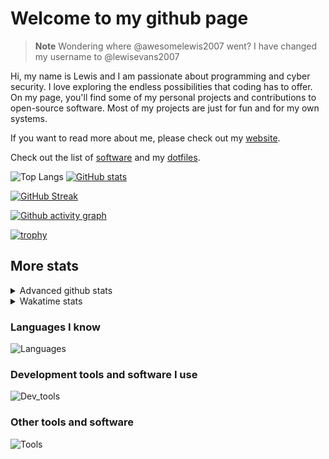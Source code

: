 # Welcome to my github page

> **Note**
> Wondering where @awesomelewis2007 went? I have changed my username to @lewisevans2007

Hi, my name is Lewis and I am passionate about programming and cyber security. I love exploring the endless possibilities that coding has to offer. On my page, you'll find some of my personal projects and contributions to open-source software. Most of my projects are just for fun and for my own systems.

If you want to read more about me, please check out my [website](https://lewisevans2007.github.io/).

Check out the list of [software](https://github.com/lewisevans2007/lewisevans2007/blob/master/software.md) and my [dotfiles](https://github.com/lewisevans2007/dotfiles).

![Top Langs](https://github-readme-stats.vercel.app/api/top-langs/?username=lewisevans2007&hide=html,css,jupyter%20notebook&langs_count=10&layout=donut&theme=transparent&exclude_repo=GPT-code-repository,Obsidian_vault,Apple-PowerManagement,Apple-Security,CMake,qemu,swift,tcpdump,xnu)
[![GitHub stats](https://github-readme-stats.vercel.app/api?username=lewisevans2007&show_icons=true&theme=transparent)](https://github.com/anuraghazra/github-readme-stats)

[![GitHub Streak](https://streak-stats.demolab.com?user=lewisevans2007&theme=transparent)](https://git.io/streak-stats)

[![Github activity graph](https://github-readme-activity-graph.vercel.app/graph?username=lewisevans2007&theme=github-compact&area=true)](https://github.com/ashutosh00710/github-readme-activity-graph)

[![trophy](https://github-profile-trophy.vercel.app/?username=lewisevans2007&theme=darkhub)](https://github.com/ryo-ma/github-profile-trophy)

## More stats
<details close>
<summary>Advanced github stats</summary>
<br>
  
![Metrics](https://raw.githubusercontent.com/lewisevans2007/lewisevans2007/master/github-metrics.svg)
  
</details>

<details close>
<summary>Wakatime stats</summary>
<br>

<!--START_SECTION:waka-->

```txt
JavaScript   1 hr 29 mins    █████▓░░░░░░░░░░░░░░░░░░░   22.72 %
JSON         1 hr 24 mins    █████▒░░░░░░░░░░░░░░░░░░░   21.38 %
HTML         1 hr 23 mins    █████▒░░░░░░░░░░░░░░░░░░░   21.08 %
CSS          55 mins         ███▓░░░░░░░░░░░░░░░░░░░░░   14.12 %
Python       46 mins         ███░░░░░░░░░░░░░░░░░░░░░░   11.93 %
Java         10 mins         ▓░░░░░░░░░░░░░░░░░░░░░░░░   02.57 %
Markdown     10 mins         ▓░░░░░░░░░░░░░░░░░░░░░░░░   02.57 %
Git Config   6 mins          ▒░░░░░░░░░░░░░░░░░░░░░░░░   01.69 %
Other        5 mins          ▒░░░░░░░░░░░░░░░░░░░░░░░░   01.29 %
C            0 secs          ░░░░░░░░░░░░░░░░░░░░░░░░░   00.22 %
Text         0 secs          ░░░░░░░░░░░░░░░░░░░░░░░░░   00.20 %
CSV          0 secs          ░░░░░░░░░░░░░░░░░░░░░░░░░   00.17 %
Makefile     0 secs          ░░░░░░░░░░░░░░░░░░░░░░░░░   00.06 %
Docker       0 secs          ░░░░░░░░░░░░░░░░░░░░░░░░░   00.01 %
```

<!--END_SECTION:waka-->
</details>

### Languages I know
![Languages](https://skillicons.dev/icons?i=python,cpp,cs,c,javascript,nodejs,dotnet,bash,css,html,rust)
### Development tools and software I use
![Dev_tools](https://skillicons.dev/icons?i=git,docker,github,googlecloud,vscode,visualstudio,raspberrypi,linux,powershell,replit)
### Other tools and software
![Tools](https://skillicons.dev/icons?i=blender,ps,pr,ai,xd,figma)
